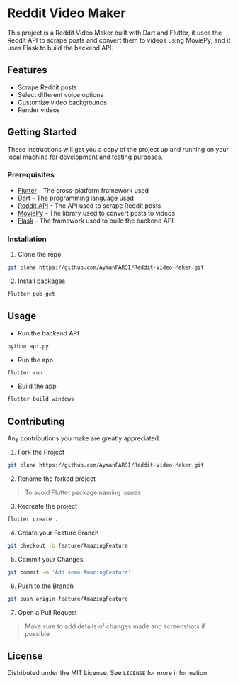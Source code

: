 # Reddit Video Maker

This project is a Reddit Video Maker built with Dart and Flutter, it uses the Reddit API to scrape posts and convert them to videos using MoviePy, and it uses Flask to build the backend API.

## Features

- Scrape Reddit posts
- Select different voice options
- Customize video backgrounds
- Render videos

## Getting Started

These instructions will get you a copy of the project up and running on your local machine for development and testing purposes.

### Prerequisites

- [Flutter](https://flutter.dev/) - The cross-platform framework used
- [Dart](https://dart.dev/) - The programming language used
- [Reddit API](https://www.reddit.com/dev/api/) - The API used to scrape Reddit posts
- [MoviePy](https://zulko.github.io/moviepy/) - The library used to convert posts to videos
- [Flask](https://flask.palletsprojects.com/en/1.1.x/) - The framework used to build the backend API

### Installation

1. Clone the repo

```sh
git clone https://github.com/AymanFARSI/Reddit-Video-Maker.git
```

2. Install packages

```sh
flutter pub get
```

## Usage

- Run the backend API

```sh
python api.py
```

- Run the app

```sh
flutter run
```

- Build the app

```sh
flutter build windows
```

## Contributing

Any contributions you make are greatly appreciated.

1. Fork the Project

```sh
git clone https://github.com/AymanFARSI/Reddit-Video-Maker.git
```

2. Rename the forked project

> To avoid Flutter package naming issues

3. Recreate the project

```sh
flutter create .
```

4. Create your Feature Branch

```sh
git checkout -b feature/AmazingFeature
```

5. Commit your Changes

```sh
git commit -m 'Add some AmazingFeature'
```

6. Push to the Branch

```sh
git push origin feature/AmazingFeature
```

7. Open a Pull Request

> Make sure to add details of changes made and screenshots if possible

## License

Distributed under the MIT License. See `LICENSE` for more information.

